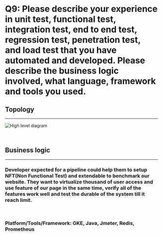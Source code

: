 # Q9: Please describe your experience in unit test, functional test, integration test, end to end test, regression test, penetration test, and load test that you have automated and developed. Please describe the business logic involved, what language, framework and tools you used.

## Topology
---
![High level diagram](Q9/img/Crawling_system.svg)


</br>

## Business logic
---
### Developer expected for a pipeline could help them to setup NFT(Non Functional Test) and extendable to benchmark our website. They want to virtualize thousand of user access and use feature of our page in the same time, verify all of the features work well and test the durable of the system till it reach limit. 
</br>

### Platform/Tools/Framework: GKE, Java, Jmeter, Redis, Prometheus